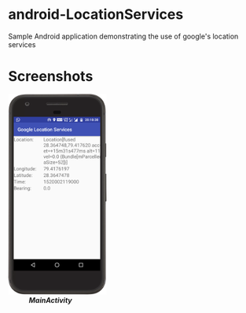 # android-LocationServices
Sample Android application demonstrating the use of google's location services


# Screenshots

<img src="https://github.com/jayantb95/android-LocationServices/blob/master/screenshot/MainActivity.png" height=408 width=200></br>
&emsp;&emsp;&emsp;<b><i>MainActivity</i></b>